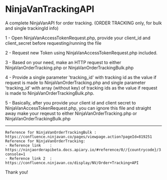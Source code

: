 # NinjaVanTrackingAPI
A complete NinjaVanAPI for order tracking.
(ORDER TRACKING only, for bulk and single trackingId info)

1 - Open NinjaVanAccessTokenRequest.php, provide your client_id and client_secret before requesting/running the file

2 - Request new Token using NinjaVanAccessTokenRequest.php included.

3 - Based on your need, make an HTTP request to either NinjaVanOrderTracking.php or NinjaVanOrderTrackingBulk.php

4 - Provide a single parameter 'tracking_id' with tracking id as the value if request is made to NinjaVanOrderTracking.php
    and single parameter 'tracking_id' with array (without key) of tracking ids as the value if request is made to 
    NinjaVanOrderTrackingBulk.php.
    
5 - Basically, after you provide your client id and client secret to NinjaVanAccessTokenRequest.php, you can ignore this file and 
    straight away make your reqeust to either NinjaVanOrderTracking.php or NinjaVanOrderTrackingBulk.php
    
-------------------------------------------------------------------------------------------------------------------------------------
    
    Reference for NinjaVanOrderTrackingBulk : https://confluence.ninjavan.co/pages/viewpage.action?pageId=819251
    Reference for NinjaVanOrderTracking: 
    - Reference link    : https://ninjaorderapibeta.docs.apiary.io/#reference/0//{countrycode}/3.0/orders/get?console=1
    - Reference link 2  : https://confluence.ninjavan.co/display/NV/Order+Tracking+API


Thank you!
